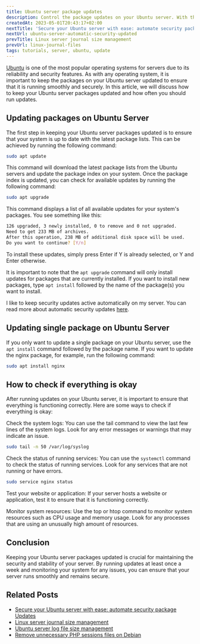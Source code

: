 ```yaml
---
title: Ubuntu server package updates
description: Control the package updates on your Ubuntu server. With these step-by-step instructions, you can learn how to manually update / upgrade your Ubuntu.
createdAt: 2023-05-01T20:43:17+02:00
nextTitle: 'Secure your Ubuntu server with ease: automate security package updates'
nextUrl: ubuntu-server-automatic-security-updated
prevTitle: Linux server journal size management
prevUrl: linux-journal-files
tags: tutorials, server, ubuntu, update
---
```


[Ubuntu](https://ubuntu.com/) is one of the most popular operating systems for servers due to its reliability and security features. As with any operating system, it is important to keep the packages on your Ubuntu server updated to ensure that it is running smoothly and securely. In this article, we will discuss how to keep your Ubuntu server packages updated and how often you should run updates.

## Updating packages on Ubuntu Server

The first step in keeping your Ubuntu server packages updated is to ensure that your system is up to date with the latest package lists. This can be achieved by running the following command:

```bash
sudo apt update
```

This command will download the latest package lists from the Ubuntu servers and update the package index on your system. Once the package index is updated, you can check for available updates by running the following command:

```bash
sudo apt upgrade
```

This command displays a list of all available updates for your system's packages. You see something like this:

```bash
126 upgraded, 3 newly installed, 0 to remove and 0 not upgraded.
Need to get 233 MB of archives.
After this operation, 238 MB of additional disk space will be used.
Do you want to continue? [Y/n]
```

To install these updates, simply press Enter if Y is already selected, or Y and Enter otherwise.

It is important to note that the `apt upgrade` command will only install updates for packages that are currently installed. If you want to install new packages, type `apt install` followed by the name of the package(s) you want to install.

I like to keep security updates active automatically on my server. You can read more about automatic security updates [here](/blog/ubuntu-server-automatic-security-updated).

## Updating single package on Ubuntu Server

If you only want to update a single package on your Ubuntu server, use the `apt install` command followed by the package name. If you want to update the nginx package, for example, run the following command:

```bash
sudo apt install nginx
```

## How to check if everything is okay

After running updates on your Ubuntu server, it is important to ensure that everything is functioning correctly. Here are some ways to check if everything is okay:

Check the system logs: You can use the tail command to view the last few lines of the system logs. Look for any error messages or warnings that may indicate an issue.

```bash
sudo tail -n 50 /var/log/syslog
```

Check the status of running services: You can use the `systemctl` command to check the status of running services. Look for any services that are not running or have errors.

```bash
sudo service nginx status
```

Test your website or application: If your server hosts a website or application, test it to ensure that it is functioning correctly.

Monitor system resources: Use the top or htop command to monitor system resources such as CPU usage and memory usage. Look for any processes that are using an unusually high amount of resources.

## Conclusion

Keeping your Ubuntu server packages updated is crucial for maintaining the security and stability of your server. By running updates at least once a week and monitoring your system for any issues, you can ensure that your server runs smoothly and remains secure.

## Related Posts

- [Secure your Ubuntu server with ease: automate security package Updates](/blog/ubuntu-server-automatic-security-updated)
- [Linux server journal size management](/blog/linux-journal-files)
- [Ubuntu server log file size management](/blog/linux-log-rotation)
- [Remove unnecessary PHP sessions files on Debian](/blog/setup-crontab-to-remove-php-session-files)
